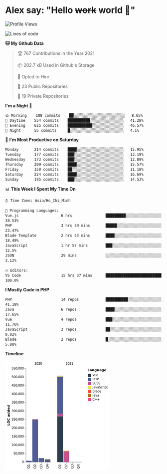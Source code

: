 # Alex say: "Hello ~~work~~ world 🐾"

<!--START_SECTION:waka-->
![Profile Views](http://img.shields.io/badge/Profile%20Views-2-blue)

![Lines of code](https://img.shields.io/badge/From%20Hello%20World%20I%27ve%20Written-870016%20lines%20of%20code-blue)

**🐱 My Github Data** 

> 🏆 767 Contributions in the Year 2021
 > 
> 📦 202.7 kB Used in Github's Storage 
 > 
> 💼 Opted to Hire
 > 
> 📜 23 Public Repositories 
 > 
> 🔑 19 Private Repositories  
 > 
**I'm a Night 🦉** 

```text
🌞 Morning    108 commits    ██░░░░░░░░░░░░░░░░░░░░░░░   8.05% 
🌆 Daytime    554 commits    ██████████░░░░░░░░░░░░░░░   41.28% 
🌃 Evening    625 commits    ███████████░░░░░░░░░░░░░░   46.57% 
🌙 Night      55 commits     █░░░░░░░░░░░░░░░░░░░░░░░░   4.1%

```
📅 **I'm Most Productive on Saturday** 

```text
Monday       214 commits    ████░░░░░░░░░░░░░░░░░░░░░   15.95% 
Tuesday      177 commits    ███░░░░░░░░░░░░░░░░░░░░░░   13.19% 
Wednesday    173 commits    ███░░░░░░░░░░░░░░░░░░░░░░   12.89% 
Thursday     209 commits    ████░░░░░░░░░░░░░░░░░░░░░   15.57% 
Friday       150 commits    ██░░░░░░░░░░░░░░░░░░░░░░░   11.18% 
Saturday     224 commits    ████░░░░░░░░░░░░░░░░░░░░░   16.69% 
Sunday       195 commits    ███░░░░░░░░░░░░░░░░░░░░░░   14.53%

```


📊 **This Week I Spent My Time On** 

```text
⌚︎ Time Zone: Asia/Ho_Chi_Minh

💬 Programming Languages: 
Vue.js                   6 hrs               █████████░░░░░░░░░░░░░░░░   38.53% 
PHP                      3 hrs 39 mins       █████░░░░░░░░░░░░░░░░░░░░   23.47% 
Blade Template           2 hrs 53 mins       ████░░░░░░░░░░░░░░░░░░░░░   18.49% 
JavaScript               1 hr 57 mins        ███░░░░░░░░░░░░░░░░░░░░░░   12.5% 
JSON                     29 mins             ░░░░░░░░░░░░░░░░░░░░░░░░░   3.12%

🔥 Editors: 
VS Code                  15 hrs 37 mins      █████████████████████████   100.0%

```

**I Mostly Code in PHP** 

```text
PHP                      14 repos            ██████████░░░░░░░░░░░░░░░   41.18% 
Java                     6 repos             ████░░░░░░░░░░░░░░░░░░░░░   17.65% 
Vue                      4 repos             ███░░░░░░░░░░░░░░░░░░░░░░   11.76% 
JavaScript               3 repos             ██░░░░░░░░░░░░░░░░░░░░░░░   8.82% 
Blade                    2 repos             █░░░░░░░░░░░░░░░░░░░░░░░░   5.88%

```


**Timeline**

![Chart not found](https://raw.githubusercontent.com/alexzvn/alexzvn/main/charts/bar_graph.png) 


<!--END_SECTION:waka-->
